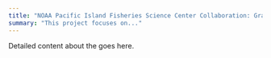 ```yaml
---
title: "NOAA Pacific Island Fisheries Science Center Collaboration: Graudate student training in Marine Fisheries and Stock Assessment"
summary: "This project focuses on..."
---
```


Detailed content about the goes here.